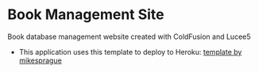 # Book Management Site
Book database management website created with ColdFusion and Lucee5


- This application uses this template to deploy to Heroku: [template by mikesprague](https://github.com/mikesprague/lucee5-heroku)

